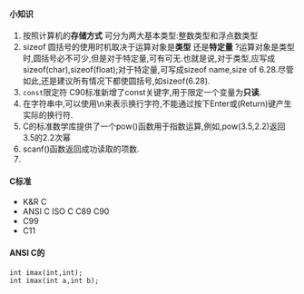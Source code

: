 #### 小知识
1. 按照计算机的**存储方式** 可分为两大基本类型:整数类型和浮点数类型
2. sizeof 圆括号的使用时机取决于运算对象是**类型** 还是**特定量** ?运算对象是类型时,圆括号必不可少,但是对于特定量,可有可无.也就是说,对于类型,应写成sizeof(char),sizeof(float);对于特定量,可写成sizeof name,size of 6.28.尽管如此,还是建议所有情况下都使圆括号,如sizeof(6.28).
3. `const`限定符 C90标准新增了const关键字,用于限定一个变量为**只读**.
4. 在字符串中,可以使用\n来表示换行字符,不能通过按下Enter或(Return)键产生实际的换行符.
5. C的标准数学库提供了一个pow()函数用于指数运算,例如,pow(3.5,2.2)返回3.5的2.2次幂
6. scanf()函数返回成功读取的项数.
7. 
#### C标准
- K&R C 
- ANSI C ISO C C89 C90 
- C99
- C11
#### ANSI C的
```
int imax(int,int);
int imax(int a,int b);
```


